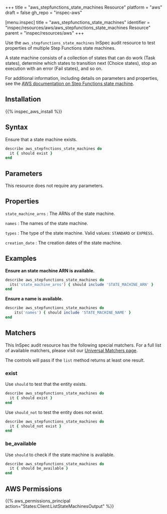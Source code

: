 +++
title = "aws_stepfunctions_state_machines Resource"
platform = "aws"
draft = false
gh_repo = "inspec-aws"

[menu.inspec]
title = "aws_stepfunctions_state_machines"
identifier = "inspec/resources/aws/aws_stepfunctions_state_machines Resource"
parent = "inspec/resources/aws"
+++

Use the `aws_stepfunctions_state_machines` InSpec audit resource to test properties of multiple Step Functions state machines.

A state machine consists of a collection of states that can do work (Task states), determine which states to transition next (Choice states), stop an execution with an error (Fail states), and so on.

For additional information, including details on parameters and properties, see the [AWS documentation on Step Functions state machine](https://docs.aws.amazon.com/AWSCloudFormation/latest/UserGuide/aws-resource-stepfunctions-statemachine.html).

## Installation

{{% inspec_aws_install %}}

## Syntax

Ensure that a state machine exists.

```ruby
describe aws_stepfnctions_state_machines do
  it { should exist }
end
```

## Parameters

This resource does not require any parameters.

## Properties

`state_machine_arns`
: The ARNs of the state machine.

`names`
: The names of the state machine.

`types`
: The type of the state machine. Valid values: `STANDARD` or `EXPRESS`.

`creation_date`
: The creation dates of the state machine.

## Examples

**Ensure an state machine ARN is available.**

```ruby
describe aws_stepfunctions_state_machines do
  its('state_machine_arns') { should include 'STATE_MACHINE_ARN' }
end
```

**Ensure a name is available.**

```ruby
describe aws_stepfunctions_state_machines do
    its('names') { should include 'STATE_MACHINE_NAME' }
end
```

## Matchers

This InSpec audit resource has the following special matchers. For a full list of available matchers, please visit our [Universal Matchers page](https://www.inspec.io/docs/reference/matchers/).

The controls will pass if the `list` method returns at least one result.

### exist

Use `should` to test that the entity exists.

```ruby
describe aws_stepfunctions_state_machines do
  it { should exist }
end
```

Use `should_not` to test the entity does not exist.

```ruby
describe aws_stepfunctions_state_machines do
  it { should_not exist }
end
```

### be_available

Use `should` to check if the state machine is available.

```ruby
describe aws_stepfunctions_state_machines do
  it { should be_available }
end
```

## AWS Permissions

{{% aws_permissions_principal action="States:Client:ListStateMachinesOutput" %}}
